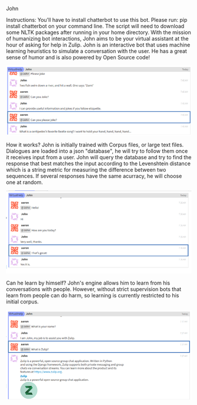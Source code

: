 John

Instructions:
You'll have to install chatterbot to use this bot.
Please run: pip install chatterbot on your command line.
The script will need to download some NLTK packages after running in your
home directory. With the mission of humanizing bot interactions, John aims to be your
virtual assistant at the hour of asking for help in Zulip. John is an
interactive bot that uses machine learning heuristics to simulate a
conversation with the user. He has a great sense of humor and
is also powered by Open Source code!

![Joke John](joke.png)

How it works?
John is initially trained with Corpus files, or large text files.
Dialogues are loaded into a json "database", he will try to follow them
once it receives input from a user. John will query the database and
try to find the response that best matches the input according to the Levenshtein distance
which is a string metric for measuring the difference between two sequences. If several
responses have the same acurracy, he will choose one at random.

![Meet John](greetings.png)

Can he learn by himself?
John's engine allows him to learn from his conversations with people. However,
without strict supervision bots that learn from people can do harm, so learning
is currently restricted to his initial corpus.

![Assist](assist.png)
